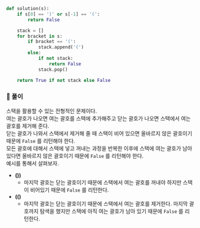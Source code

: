 ```py
def solution(s):
    if s[0] == ')' or s[-1] == '(':
        return False

    stack = []
    for bracket in s:
        if bracket == '(':
            stack.append('(')
        else:
            if not stack:
                return False
            stack.pop()

    return True if not stack else False
```

### 📌 풀이

스택을 활용할 수 있는 전형적인 문제이다.  
여는 괄호가 나오면 여는 괄호를 스택에 추가해주고 닫는 괄호가 나오면 스택에서 여는 괄호를 제거해 준다.  
닫는 괄호가 나와서 스택에서 제거해 줄 때 스택이 비어 있으면 올바르지 않은 괄호이기 때문에 `False` 를 리턴해야 한다.  
모든 괄호에 대해서 스택에 넣고 꺼내는 과정을 반복한 이후에 스택에 여는 괄호가 남아 있다면 올바르지 않은 괄호이기 때문에 `False` 를 리턴해야 한다.  
예시를 통해서 살펴보자.

- **())**
  - 마지막 괄호는 닫는 괄호이기 때문에 스택에서 여는 괄호를 꺼내야 하지만 스택이 비어있기 때문에 `False` 를 리턴한다.
- **(()**
  - 마지막 괄호는 닫는 괄호이기 때문에 스택에서 여는 괄호를 제거한다. 마지막 괄호까지 탐색을 했지만 스택에 아직 여는 괄호가 남아 있기 때문에 `False` 를 리턴한다.
